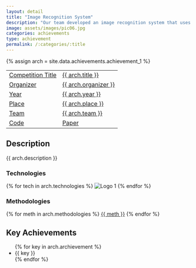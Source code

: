 ```yaml
---
layout: detail
title: "Image Recognition System"
description: "Our team developed an image recognition system that uses deep learning techniques"
image: assets/images/pic06.jpg
categories: achievements
type: achievement
permalink: /:categories/:title
---
```


{% assign arch = site.data.achievements.achievement_1 %}
<div id="main">
	<section id="one">
        <div class="inner no-padding" >
            <div class="table-container">
            <table>
                <tr>
                    <td class="first-column"><a href="#" class="button special small disable">Competition Title</a></td>
                    <td class="second-column"><a href="#" class="button small disable">{{ arch.title }}</a></td>
                </tr>
                <tr>
                    <td class="first-column"><a href="#" class="button special small disable">Organizer</a></td>
                    <td class="second-column"><a href="#" class="button small disable">{{ arch.organizer }}</a></td>
                </tr>
                <tr>
                    <td class="first-column"><a href="#" class="button special small disable">Year</a></td>
                    <td class="second-column"><a href="#" class="button small disable">{{ arch.year }}</a></td>
                </tr>
                <tr>
                    <td class="first-column"><a href="#" class="button special small disable">Place</a></td>
                    <td class="second-column"><a href="#" class="button small disable">{{ arch.place }}</a></td>
                </tr>
                <tr>
                    <td class="first-column"><a href="#" class="button special small disable">Team</a></td>
                    <td class="second-column"><a href="#" class="button small disable">{{ arch.team }}</a></td>
                </tr>
                <tr>
                    <td class="first-column"><a href="{{ arch.code }}" class="button special small"><i class="fab fa-github"></i>Code</a></td>
                    <td class="second-column"><a href="{{ arch.paper }}" class="button special small"><i class="fa-solid fa-file-pdf"></i>Paper</a></td>
                </tr>
            </table>
            </div>
        </div>
    </section>
	<section id='second'>
		<div class="inner no-padding">
			<div>
				<h2>Description</h2>
				<p>{{ arch.description }}</p>
			</div>
			<div class="row">
				<div class="6u 12u$(small)">
					<h3>Technologies</h3>
					<div class='logos-container'>
                        {% for tech in arch.technologies %}
						<img src="{{site.baseurl}}/assets/images/logos/{{ tech }}.png" alt="Logo 1" class="logos">
                        {% endfor %}
					</div>
				</div>
				<div class="6u$ 12u$(small) ">
					<h3>Methodologies</h3>
					<p>
                        {% for meth in arch.methodologies %}
                        <a href="#" class="button small disable">{{ meth }}</a>
                        {% endfor %}
                    </p>
				</div>
			</div>
		</div>
	</section>
	<section id='third'>
		<div class="inner no-padding">
			<div>
				<h2>Key Achievements</h2>
                <ul class='fa-ul'>
                    {% for key in arch.archievement %}
                    <li><i class="fa-li fa fa-check-square"></i>{{ key }}</li>
                    {% endfor %}
                </ul>
			</div>
		</div>
	</section>
</div>

